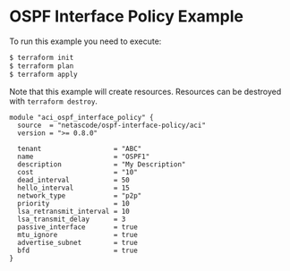 <!-- BEGIN_TF_DOCS -->
# OSPF Interface Policy Example

To run this example you need to execute:

```bash
$ terraform init
$ terraform plan
$ terraform apply
```

Note that this example will create resources. Resources can be destroyed with `terraform destroy`.

```hcl
module "aci_ospf_interface_policy" {
  source  = "netascode/ospf-interface-policy/aci"
  version = ">= 0.8.0"

  tenant                  = "ABC"
  name                    = "OSPF1"
  description             = "My Description"
  cost                    = "10"
  dead_interval           = 50
  hello_interval          = 15
  network_type            = "p2p"
  priority                = 10
  lsa_retransmit_interval = 10
  lsa_transmit_delay      = 3
  passive_interface       = true
  mtu_ignore              = true
  advertise_subnet        = true
  bfd                     = true
}
```
<!-- END_TF_DOCS -->